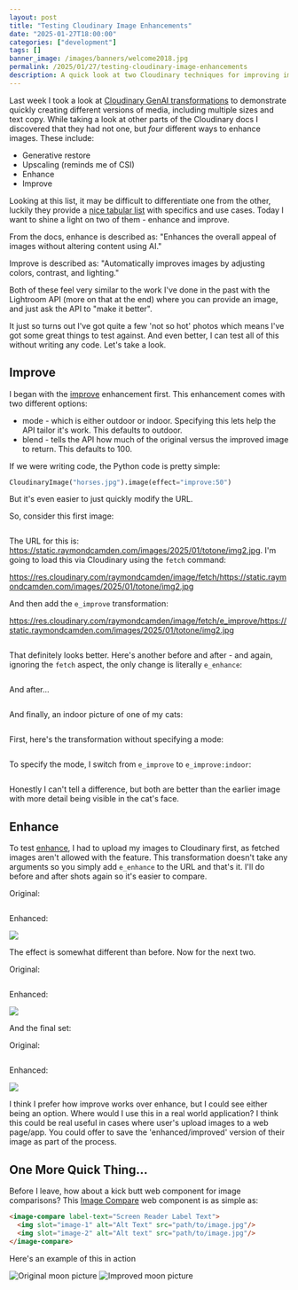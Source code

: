 ```yaml
---
layout: post
title: "Testing Cloudinary Image Enhancements"
date: "2025-01-27T18:00:00"
categories: ["development"]
tags: []
banner_image: /images/banners/welcome2018.jpg
permalink: /2025/01/27/testing-cloudinary-image-enhancements
description: A quick look at two Cloudinary techniques for improving images
---
```


Last week I took a look at [Cloudinary GenAI transformations](https://www.raymondcamden.com/2025/01/24/automating-media-asset-creation-with-cloudinarys-genai-transformations) to demonstrate quickly creating different versions of media, including multiple sizes and text copy. While taking a look at other parts of the Cloudinary docs I discovered that they had not one, but *four* different ways to enhance images. These include:

* Generative restore
* Upscaling (reminds me of CSI)
* Enhance
* Improve

Looking at this list, it may be difficult to differentiate one from the other, luckily they provide a [nice tabular list](https://cloudinary.com/documentation/effects_and_artistic_enhancements#image_enhancement_options) with specifics and use cases. Today I want to shine a light on two of them - enhance and improve.

From the docs, enhance is described as: "Enhances the overall appeal of images without altering content using AI."

Improve is described as: "Automatically improves images by adjusting colors, contrast, and lighting."

Both of these feel very similar to the work I've done in the past with the Lightroom API (more on that at the end) where you can provide an image, and just ask the API to "make it better".  

It just so turns out I've got quite a few 'not so hot' photos which means I've got some great things to test against. And even better, I can test all of this without writing any code. Let's take a look.

## Improve

I began with the [improve](https://cloudinary.com/documentation/transformation_reference#e_improve) enhancement first. This enhancement comes with two different options:

* mode - which is either outdoor or indoor. Specifying this lets help the API tailor it's work. This defaults to outdoor.
* blend - tells the API how much of the original versus the improved image to return. This defaults to 100. 

If we were writing code, the Python code is pretty simple:

```python
CloudinaryImage("horses.jpg").image(effect="improve:50")
```

But it's even easier to just quickly modify the URL. 

So, consider this first image:

<p>
<img src="https://static.raymondcamden.com/images/2025/01/totone/img2.jpg" alt="" class="imgborder imgcenter" loading="lazy">
</p>

The URL for this is: <https://static.raymondcamden.com/images/2025/01/totone/img2.jpg>. I'm going to load this via Cloudinary using the `fetch` command:

<https://res.cloudinary.com/raymondcamden/image/fetch/https://static.raymondcamden.com/images/2025/01/totone/img2.jpg>

And then add the `e_improve` transformation:

<https://res.cloudinary.com/raymondcamden/image/fetch/e_improve/https://static.raymondcamden.com/images/2025/01/totone/img2.jpg>

<p>
<img src="https://res.cloudinary.com/raymondcamden/image/fetch/e_improve/https://static.raymondcamden.com/images/2025/01/totone/img2.jpg" alt="" class="imgborder imgcenter" loading="lazy">
</p>

That definitely looks better. Here's another before and after - and again, ignoring the `fetch` aspect, the only change is literally `e_enhance`:

<p>
<img src="https://static.raymondcamden.com/images/2025/01/totone/img3.jpg" alt="" class="imgborder imgcenter" loading="lazy">
</p>

And after...

<p>
<img src="https://res.cloudinary.com/raymondcamden/image/fetch/e_improve/https://static.raymondcamden.com/images/2025/01/totone/img3.jpg" alt="" class="imgborder imgcenter" loading="lazy">
</p>

And finally, an indoor picture of one of my cats:

<p>
<img src="https://static.raymondcamden.com/images/2025/01/totone/img4.jpg" alt="" class="imgborder imgcenter" loading="lazy">
</p>

First, here's the transformation without specifying a mode:

<p>
<img src="https://res.cloudinary.com/raymondcamden/image/fetch/e_improve/https://static.raymondcamden.com/images/2025/01/totone/img4.jpg" alt="" class="imgborder imgcenter" loading="lazy">
</p>

To specify the mode, I switch from `e_improve` to `e_improve:indoor`:

<p>
<img src="https://res.cloudinary.com/raymondcamden/image/fetch/e_improve:indoor/https://static.raymondcamden.com/images/2025/01/totone/img4.jpg" alt="" class="imgborder imgcenter" loading="lazy">
</p>

Honestly I can't tell a difference, but both are better than the earlier image with more detail being visible in the cat's face.

## Enhance

To test [enhance](https://cloudinary.com/documentation/transformation_reference#e_enhance), I had to upload my images to Cloudinary first, as fetched images aren't allowed with the feature. This transformation doesn't take any arguments so you simply add `e_enhance` to the URL and that's it. I'll do before and after shots again so it's easier to compare.

Original:

<p>
<img src="https://static.raymondcamden.com/images/2025/01/totone/img2.jpg" alt="" class="imgborder imgcenter" loading="lazy">
</p>

Enhanced: 

<p>
<img src="https://res.cloudinary.com/raymondcamden/image/upload/e_enhance/v1738005283/img2_hm13aa.jpg" class="imgborder imgcenter" loading="lazy">
</p>

The effect is somewhat different than before. Now for the next two. 


Original:

<p>
<img src="https://static.raymondcamden.com/images/2025/01/totone/img3.jpg" alt="" class="imgborder imgcenter" loading="lazy">
</p>

Enhanced: 

<p>
<img src="https://res.cloudinary.com/raymondcamden/image/upload/e_enhance/v1738005284/img3_fausta.jpg" class="imgborder imgcenter" loading="lazy">
</p>

And the final set:

Original:

<p>
<img src="https://static.raymondcamden.com/images/2025/01/totone/img4.jpg" alt="" class="imgborder imgcenter" loading="lazy">
</p>

Enhanced: 

<p>
<img src="https://res.cloudinary.com/raymondcamden/image/upload/e_enhance/v1738005284/img4_qlfn8y.jpg" class="imgborder imgcenter" loading="lazy">
</p>

I think I prefer how improve works over enhance, but I could see either being an option. Where would I use this in a real world application? I think this could be real useful in cases where user's upload images to a web page/app. You could offer to save the 'enhanced/improved' version of their image as part of the process. 

## One More Quick Thing...

Before I leave, how about a kick butt web component for image comparisons? This [Image Compare](https://image-compare-component.netlify.app/) web component is as simple as:

```html
<image-compare label-text="Screen Reader Label Text">
  <img slot="image-1" alt="Alt Text" src="path/to/image.jpg"/>
  <img slot="image-2" alt="Alt text" src="path/to/image.jpg"/>
</image-compare>
```

Here's an example of this in action
<script src="https://unpkg.com/@cloudfour/image-compare/dist/index.min.js"></script>

<image-compare label-text="Screen Reader Label Text">
  <img slot="image-1" alt="Original moon picture" src="https://static.raymondcamden.com/images/2025/01/totone/img2.jpg"/>
  <img slot="image-2" alt="Improved moon picture" src="https://res.cloudinary.com/raymondcamden/image/fetch/e_improve/https://static.raymondcamden.com/images/2025/01/totone/img2.jpg"/>
</image-compare>

<p>
